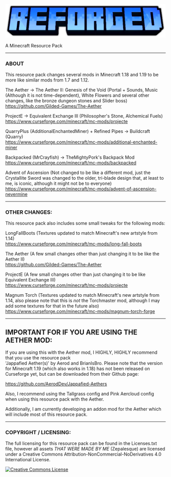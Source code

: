 ![Banner image](logo.webp)

A Minecraft Resource Pack

---
### ABOUT

This resource pack changes several mods in Minecraft 1.18 and 1.19 to be more like similar mods from 1.7 and 1.12.

The Aether -> The Aether II: Genesis of the Void (Portal + Sounds, Music (Although it is not time-dependent), White Flowers and several other changes, like the bronze dungeon stones and Slider boss)  
https://github.com/Gilded-Games/The-Aether

ProjectE -> Equivalent Exchange III (Philosopher's Stone, Alchemical Fuels)  
https://www.curseforge.com/minecraft/mc-mods/projecte

QuarryPlus (AdditionalEnchantedMiner) + Refined Pipes -> Buildcraft (Quarry)  
https://www.curseforge.com/minecraft/mc-mods/additional-enchanted-miner

Backpacked (MrCrayfish) -> TheMightyPork's Backpack Mod  
https://www.curseforge.com/minecraft/mc-mods/backpacked

Advent of Ascension (Not changed to be like a different mod, just the Crystallite Sword was changed to the older, tri-blade design that, at least to me, is iconic, although it might not be to everyone)  
https://www.curseforge.com/minecraft/mc-mods/advent-of-ascension-nevermine

---
### OTHER CHANGES:

This resource pack also includes some small tweaks for the following mods:

LongFallBoots (Textures updated to match Minecraft's new artstyle from 1.14)  
https://www.curseforge.com/minecraft/mc-mods/long-fall-boots

The Aether (A few small changes other than just changing it to be like the Aether II)  
https://github.com/Gilded-Games/The-Aether

ProjectE (A few small changes other than just changing it to be like Equivalent Exchange III)  
https://www.curseforge.com/minecraft/mc-mods/projecte

Magnum Torch (Textures updated to match Minecraft's new artstyle from 1.14, also please note that this is _not_ the Torchmaster mod, although I may add some textures  for that in the future also) 
https://www.curseforge.com/minecraft/mc-mods/magnum-torch-forge

---
## IMPORTANT FOR IF YOU ARE USING THE AETHER MOD:

If you are using this with the Aether mod, I HIGHLY, HIGHLY recommend that you use the resource pack  
'Jappafied Aether(s)' by Aerod and BrianIsBro.
Please note that the version for Minecraft 1.19 (which also works in 1.18) has not been released on Curseforge yet, but can be downloaded from their Github page:

https://github.com/AerodDev/Jappafied-Aethers

Also, I recommend using the Tallgrass config and Pink Aercloud config when using this resource pack with the Aether.

Additionally, I am currently developing an addon mod for the Aether which will include most of this resource pack.

--- 
### COPYRIGHT / LICENSING:

The full licensing for this resource pack can be found in the Licenses.txt file,
however all assets _THAT WERE MADE BY ME_ (Zepalesque) are licensed under a Creative Commons Attribution-NonCommercial-NoDerivatives 4.0 International License.

<a rel="license" href="http://creativecommons.org/licenses/by-nc-nd/4.0/"><img alt="Creative Commons License" style="border-width:0" src="https://i.creativecommons.org/l/by-nc-nd/4.0/88x31.png" /></a>